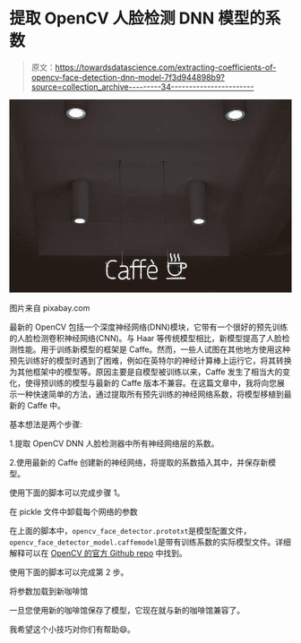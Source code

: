 # 提取 OpenCV 人脸检测 DNN 模型的系数

> 原文：<https://towardsdatascience.com/extracting-coefficients-of-opencv-face-detection-dnn-model-7f3d944898b9?source=collection_archive---------34----------------------->

![](img/b21d45d674b346350ceef71d92a0621b.png)

图片来自 pixabay.com

最新的 OpenCV 包括一个深度神经网络(DNN)模块，它带有一个很好的预先训练的人脸检测卷积神经网络(CNN)。与 Haar 等传统模型相比，新模型提高了人脸检测性能。用于训练新模型的框架是 Caffe。然而，一些人试图在其他地方使用这种预先训练好的模型时遇到了困难，例如在英特尔的神经计算棒上运行它，将其转换为其他框架中的模型等。原因主要是自模型被训练以来，Caffe 发生了相当大的变化，使得预训练的模型与最新的 Caffe 版本不兼容。在这篇文章中，我将向您展示一种快速简单的方法，通过提取所有预先训练的神经网络系数，将模型移植到最新的 Caffe 中。

基本想法是两个步骤:

1.提取 OpenCV DNN 人脸检测器中所有神经网络层的系数。

2.使用最新的 Caffe 创建新的神经网络，将提取的系数插入其中，并保存新模型。

使用下面的脚本可以完成步骤 1。

在 pickle 文件中卸载每个网络的参数

在上面的脚本中，`opencv_face_detector.prototxt`是模型配置文件，`opencv_face_detector_model.caffemodel`是带有训练系数的实际模型文件。详细解释可以在 [OpenCV 的官方 Github repo](https://github.com/opencv/opencv/tree/master/samples/dnn/face_detector) 中找到。

使用下面的脚本可以完成第 2 步。

将参数加载到新咖啡馆

一旦您使用新的咖啡馆保存了模型，它现在就与新的咖啡馆兼容了。

我希望这个小技巧对你们有帮助😄。